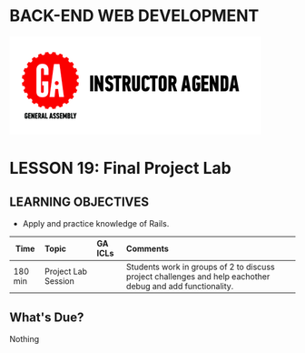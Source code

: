 BACK-END WEB DEVELOPMENT
============================

![GeneralAssemb.ly](../assets/ICL_icons/instr_agenda.png)


LESSON 19: Final Project Lab
========


LEARNING OBJECTIVES
--------

*	Apply and practice knowledge of Rails.
 
 
 | Time        | Topic| GA ICLs| Comments |
| ------------- |:-------------|:-------------------|:-------------------|
| 180 min | Project Lab Session|  | Students work in groups of 2 to discuss project challenges and help eachother debug and add functionality.| 




What's Due?
-----------
Nothing


